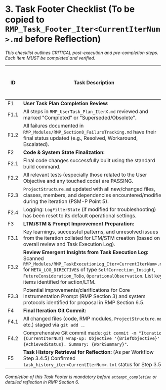 # 3. Task Footer Checklist (To be copied to `RMP_Task_Footer_Iter<CurrentIterNum>.md` before Reflection)
*This checklist outlines CRITICAL post-execution and pre-completion steps. Each item MUST be completed and verified.*

| ID  | Task Description                                                                                                                                        | Status (Pending/In Progress/Completed/Failed) | Start Time (YYYY-MM-DD HH:MM:SS UTC) | End Time (YYYY-MM-DD HH:MM:SS UTC) | Notes/Verification Details |
|-----|---------------------------------------------------------------------------------------------------------------------------------------------------------|-----------------------------------------------|--------------------------------------|------------------------------------|----------------------------|
| F1  | **User Task Plan Completion Review:**                                                                                                                   | Pending                                       |                                      |                                    |                            |
| F1.1| All steps in `RMP_UserTask_Plan_IterX.md` reviewed and marked "Completed" or "Superseded/Obsolete".                                                     | Pending                                       |                                      |                                    |                            |
| F1.2| All failures documented in `RMP_Modules/RMP_Section8_FailureTracking.md` have their final status updated (e.g., Resolved, Workaround, Escalated).         | Pending                                       |                                      |                                    |                            |
| F2  | **Code & System State Finalization:**                                                                                                                   | Pending                                       |                                      |                                    |                            |
| F2.1| Final code changes successfully built using the standard build command.                                                                                 | Pending                                       |                                      |                                    |                            |
| F2.2| All relevant tests (especially those related to the User Objective and any touched code) are PASSING.                                                   | Pending                                       |                                      |                                    |                            |
| F2.3| `ProjectStructure.md` updated with all new/changed files, classes, members, and dependencies encountered/modified during the iteration (PSM-P Point 5). | Pending                                       |                                      |                                    |                            |
| F2.4| Logging: `LogFilterState` (if modified for troubleshooting) has been reset to its default operational settings.                                         | Pending                                       |                                      |                                    |                            |
| F3  | **LTM/STM & Prompt Improvement Preparation:**                                                                                                           | Pending                                       |                                      |                                    |                            |
| F3.1| Key learnings, successful patterns, and unresolved issues from the iteration collated for LTM/STM creation (based on overall review and Task Execution Log). | Pending                                       |                                      |                                    |                            |
| F3.2| **Review Emergent Insights from Task Execution Log:** Scanned `RMP_Modules/RMP_TaskExecutionLog_Iter<CurrentIterNum>.md` for `META_LOG_DIRECTIVE`s of type `SelfCorrection_Insight`, `FutureConsideration_ToDo`, `OperationalObservation`. List key items identified for action/LTM. | Pending                                       |                                      |                                    |                            |
| F3.3| Potential improvements/clarifications for Core Instrumentation Prompt (RMP Section 3) and system protocols identified for proposal in RMP Section 6.5.  | Pending                                       |                                      |                                    |                            |
| F4  | **Final Iteration Git Commit:**                                                                                                                         | Pending                                       |                                      |                                    |                            |
| F4.1| All changed files (code, RMP modules, `ProjectStructure.md`, etc.) staged via `git add .`.                                                                | Pending                                       |                                      |                                    |                            |
| F4.2| Comprehensive Git commit made: `git commit -m "Iteration {CurrentIterNum} wrap-up: Objective '{BriefObjective}' {AchievedStatus}. Summary: {WorkSummary}"`. | Pending                                       |                                      |                                    |                            |
| F5  | **Task History Retrieval for Reflection:** (As per Workflow Step 3.4.5) Confirmed `task_history_iter<CurrentIterNum>.txt` status for Step 3.5.        | Pending                                       |                                      |                                    |                            |

*Completion of this Task Footer is mandatory before `attempt_completion` or detailed reflection in RMP Section 6.*